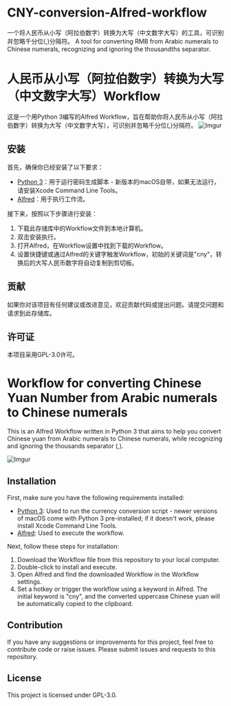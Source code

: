 # CNY-conversion-Alfred-workflow
一个将人民币从小写（阿拉伯数字）转换为大写（中文数字大写）的工具，可识别并忽略千分位(,)分隔符。 A tool for converting RMB from Arabic numerals to Chinese numerals, recognizing and ignoring the thousandths separator.

# 人民币从小写（阿拉伯数字）转换为大写（中文数字大写）Workflow

这是一个用Python 3编写的Alfred Workflow，旨在帮助你将人民币从小写（阿拉伯数字）转换为大写（中文数字大写），可识别并忽略千分位(,)分隔符。
![Imgur](https://imgur.com/9Zp2tp6.png)

## 安装

首先，确保你已经安装了以下要求：

- [Python 3](https://www.python.org/downloads/)：用于运行密码生成脚本 - 新版本的macOS自带，如果无法运行，请安装Xcode Command Line Tools。
- [Alfred](https://www.alfredapp.com/)：用于执行工作流。

接下来，按照以下步骤进行安装：

1. 下载此存储库中的Workflow文件到本地计算机。
2. 双击安装执行。
3. 打开Alfred，在Workflow设置中找到下载的Workflow。
4. 设置快捷键或通过Alfred的关键字触发Workflow，初始的关键词是"cny"，转换后的大写人民币数字将自动复制到剪切板。

## 贡献

如果你对该项目有任何建议或改进意见，欢迎贡献代码或提出问题。请提交问题和请求到此存储库。

## 许可证

本项目采用GPL-3.0许可。


# Workflow for converting Chinese Yuan Number from Arabic numerals to Chinese numerals

This is an Alfred Workflow written in Python 3 that aims to help you convert Chinese yuan from Arabic numerals to Chinese numerals, while recognizing and ignoring the thousands separator (,).

![Imgur](https://imgur.com/9Zp2tp6.png)

## Installation

First, make sure you have the following requirements installed:

- [Python 3](https://www.python.org/downloads/): Used to run the currency conversion script - newer versions of macOS come with Python 3 pre-installed; if it doesn't work, please install Xcode Command Line Tools.
- [Alfred](https://www.alfredapp.com/): Used to execute the workflow.

Next, follow these steps for installation:

1. Download the Workflow file from this repository to your local computer.
2. Double-click to install and execute.
3. Open Alfred and find the downloaded Workflow in the Workflow settings.
4. Set a hotkey or trigger the workflow using a keyword in Alfred. The initial keyword is "cny", and the converted uppercase Chinese yuan will be automatically copied to the clipboard.

## Contribution

If you have any suggestions or improvements for this project, feel free to contribute code or raise issues. Please submit issues and requests to this repository.

## License

This project is licensed under GPL-3.0.

